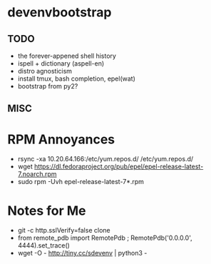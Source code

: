 # devenvbootstrap

TODO
----

* the forever-appened shell history
* ispell + dictionary  (aspell-en)
* distro agnosticism
* install tmux, bash completion, epel(wat)
* bootstrap from py2?

MISC
----

RPM Annoyances
==============

* rsync -xa 10.20.64.166:/etc/yum.repos.d/ /etc/yum.repos.d/
* wget https://dl.fedoraproject.org/pub/epel/epel-release-latest-7.noarch.rpm
* sudo rpm -Uvh epel-release-latest-7*.rpm

Notes for Me
============

* git -c http.sslVerify=false clone
* from remote_pdb import RemotePdb ; RemotePdb('0.0.0.0', 4444).set_trace()
* wget -O - http://tiny.cc/sdevenv | python3 -
